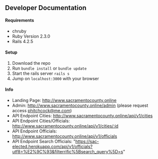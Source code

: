 ## Developer Documentation

#### Requirements
* chruby
* Ruby Version 2.3.0
* Rails 4.2.5

#### Setup
1. Download the repo
2. Run `bundle install` or `bundle update`
3. Start the rails server `rails s`
4. Jump on `localhost:3000` with your browser

#### Info
* Landing Page: http://www.sacramentocounty.online
* Admin: http://www.sacramentocounty.online/admin (please request access phitchcock@me.com)
* API Endpoint Cities: http://www.sacramentocounty.online/api/v1/cities
* API Endpoint Cities/Officials: http://www.sacramentocounty.online/api/v1/cities/:id
* API Endpoint Officials: http://www.sacramentocounty.online/api/v1/officials
* API Endpoint Search Officials: "https://sac-elected.herokuapp.com/api/v1/officials?utf8=%E2%9C%93&filterrific%5Bsearch_query%5D=s"

